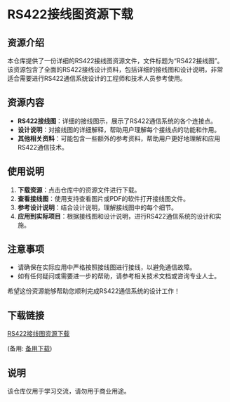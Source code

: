 # RS422接线图资源下载

## 资源介绍

本仓库提供了一份详细的RS422接线图资源文件，文件标题为“RS422接线图”。该资源包含了全面的RS422接线设计资料，包括详细的接线图和设计说明，非常适合需要进行RS422通信系统设计的工程师和技术人员参考使用。

## 资源内容

- **RS422接线图**：详细的接线图示，展示了RS422通信系统的各个连接点。
- **设计说明**：对接线图的详细解释，帮助用户理解每个接线点的功能和作用。
- **其他相关资料**：可能包含一些额外的参考资料，帮助用户更好地理解和应用RS422通信技术。

## 使用说明

1. **下载资源**：点击仓库中的资源文件进行下载。
2. **查看接线图**：使用支持查看图片或PDF的软件打开接线图文件。
3. **参考设计说明**：结合设计说明，理解接线图中的每个细节。
4. **应用到实际项目**：根据接线图和设计说明，进行RS422通信系统的设计和实施。

## 注意事项

- 请确保在实际应用中严格按照接线图进行接线，以避免通信故障。
- 如有任何疑问或需要进一步的帮助，请参考相关技术文档或咨询专业人士。

希望这份资源能够帮助您顺利完成RS422通信系统的设计工作！

## 下载链接
[RS422接线图资源下载](https://pan.quark.cn/s/cd187c3ab32f) 

(备用: [备用下载](https://pan.baidu.com/s/1-yDXnbcgqeDSXNX1WnBs8Q?pwd=1234))

## 说明

该仓库仅用于学习交流，请勿用于商业用途。
